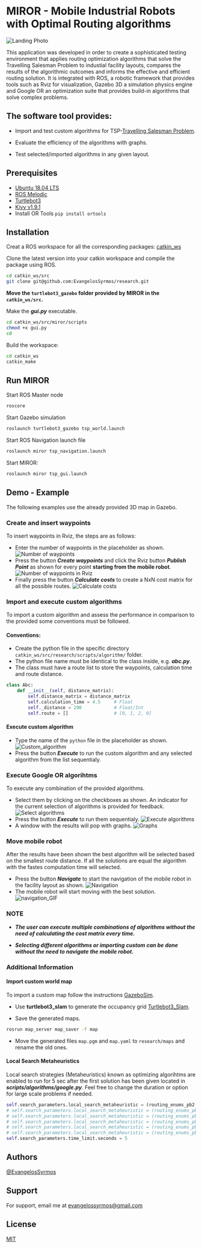 # MIROR - Mobile Industrial Robots with Optimal Routing algorithms
![Landing Photo](https://user-images.githubusercontent.com/38979158/130687780-37381a41-d802-46c6-95ef-2d457f621d88.jpg)



This application was developed in order to create a sophisticated testing environment that applies routing optimization algorithms that solve the Travelling Salesman Problem to industial facility layouts, compares the results of the algorithmic outcomes and informs the effective and efficient routing solution. 
It is integrated with ROS, a robotic framework that provides tools such as Rviz for visualization, Gazebo 3D a simulation physics engine and Google OR an optimization suite that provides build-in algorithms that solve complex problems.

## The software tool provides:

- Import and test custom algorithms for TSP-[Travelling Salesman Problem](https://en.wikipedia.org/wiki/Travelling_salesman_problem).

- Evaluate the efficiency of the algorithms with graphs.

- Test selected/imported algorithms in any given layout.

## Prerequisites 
- [Ubuntu 18.04 LTS](https://releases.ubuntu.com/18.04.5/)
- [ROS Melodic](http://wiki.ros.org/melodic/Installation/Ubuntu)
- [Turtlebot3](https://github.com/ROBOTIS-GIT/turtlebot3)
- [Kivy v1.9.1](https://www.howtoinstall.me/ubuntu/18-04/python-kivy/?fbclid=IwAR2JdMpdZegsC4WiJiu6_scR_qG5Lbo7W10AqQlQFFBzvSj0xM7v2bW6FzQ)
- Install OR Tools `pip install ortools`


## Installation
Creat a ROS workspace for all the corresponding packages: [catkin_ws](http://wiki.ros.org/catkin/Tutorials/create_a_workspace)

Clone the latest version into your catkin workspace and compile the package using ROS.

```bash
cd catkin_ws/src
git clone git@github.com:EvangelosSyrmos/research.git
```
**Move the `turtlebot3_gazebo` folder provided by MIROR in the `catkin_ws/src`.**

Make the ***gui.py*** executable.
```bash
cd catkin_ws/src/miror/scripts
chmod +x gui.py
cd
```

Build the workspace:
```bash
cd catkin_ws
catkin_make
```

## Run MIROR

Start ROS Master node

```bash
roscore
```

Start Gazebo simulation

```bash
roslaunch turtlebot3_gazebo tsp_world.launch
```

Start ROS Navigation launch file

```bash
roslaunch miror tsp_navigation.launch
```

Start MIROR:

```bash
roslaunch miror tsp_gui.launch
```


## Demo - Example 

The following examples use the already provided 3D map in Gazebo.

### Create and insert waypoints
To insert waypoints in Rviz, the steps are as follows:
- Enter the number of waypoints in the placeholder as shown.
![Number of waypoints](https://user-images.githubusercontent.com/38979158/130687972-c3069c3b-7450-4b4b-a723-641db6331f2a.jpg)
- Press the button ***Create waypoints*** and click the Rviz button ***Publish Point*** as shown for every point **starting from the mobile robot**.
![Number of waypoints in Rviz](https://user-images.githubusercontent.com/38979158/130677177-69d0c108-2b39-4093-bc13-cf03b79f5d8f.jpg)
- Finally press the button ***Calculate costs*** to create a NxN cost matrix for all the possible routes.
![Calculate costs](https://user-images.githubusercontent.com/38979158/130688056-effb3d21-2119-4f9a-99ce-5e5199e911b5.jpg)

### Import and execute custom algorithms
To import a custom algorithm and assess the performance in comparison to the provided some conventions must be followed.
#### Conventions:
- Create the python file in the specific directory `catkin_ws/src/research/scripts/algorithm/` folder.
- The python file name must be identical to the class inside, e.g. ***abc.py***.
- The class must have a route list to store the waypoints, calculation time and route distance.
```python
class Abc:
    def __init__(self, distance_matrix):
        self.distance_matrix = distance_matrix
        self.calculation_time = 4.5     # Float
        self._distance = 290            # Float/Int
        self.route = []                 # [0, 1, 2, 0] 

```
#### Execute custom algorithm
- Type the name of the `python` file in the placeholder as shown.
![Custom_algorithm](https://user-images.githubusercontent.com/38979158/130679903-41e42553-b065-4a64-881d-22ff2bb382fb.jpg)
- Press the button ***Execute*** to run the custom algorithm and any selected algorithm from the list sequentialy.

### Execute Google OR algorihtms
To execute any combination of the provided algorithms.
- Select them by clicking on the checkboxes as shown. An indicator for the current selection of algorithms is provided for feedback.
![Select algorithms](https://user-images.githubusercontent.com/38979158/130688147-50e70af8-6dc3-4694-87ad-6838ceea2bbc.jpg)
- Press the button ***Execute*** to run them sequentialy.
![Execute algorithms](https://user-images.githubusercontent.com/38979158/130680270-96692b82-b9ef-452b-b966-6e29cb95f47d.jpg)
-  A window with the results will pop with graphs.
![Graphs](https://user-images.githubusercontent.com/38979158/130678516-f50e4aa8-ca1f-43df-a576-81cfdbe7149d.jpg)

### Move mobile robot 
After the results have been shown the best algorithm will be selected based on the smallest route distance. If all the solutions are equal the algorithm with the fastes computation time will
selected.
- Press the button ***Navigate*** to start the navigation of the mobile robot in the facility layout as shown.
![Navigation](https://user-images.githubusercontent.com/38979158/130680972-d3079d0a-5956-4eb9-ab60-23e26d07cd73.jpg)
- The mobile robot will start moving with the best solution.
![navigation_GIF](https://user-images.githubusercontent.com/38979158/130684313-0fd0054a-7391-468c-9273-7768a4b65486.gif)

### NOTE
- ***The user can execute multiple combinations of algorithms without the need of calculating the cost matrix every time.***

- ***Selecting different algorithms or importing custom can be done without the need to navigate the mobile robot.***

### Additional Information
#### Import custom world map
To import a custom map follow the instructions [GazeboSim](http://gazebosim.org/tutorials?tut=ros_roslaunch).
- Use **turtlebot3_slam** to generate the occupancy grid [Turtlebot3_Slam](https://emanual.robotis.com/docs/en/platform/turtlebot3/slam/#run-slam-node).

- Save the generated maps.
```bash
rosrun map_server map_saver -f map
```
- Move the generated files `map.pgm` and `map.yaml` to `research/maps` and rename the old ones.

#### Local Search Metaheuristics
Local search strategies (Metaheuristics) known as optimizing algorihtms are enabled to run for 5 sec after the first solution has been given located in ***scripts/algorithms/google.py***.
Feel free to change the duration or option for large scale problems if needed.
```python
self.search_parameters.local_search_metaheuristic = (routing_enums_pb2.LocalSearchMetaheuristic.GUIDED_LOCAL_SEARCH)
# self.search_parameters.local_search_metaheuristic = (routing_enums_pb2.LocalSearchMetaheuristic.AUTOMATIC)
# self.search_parameters.local_search_metaheuristic = (routing_enums_pb2.LocalSearchMetaheuristic.GREEDY_DESCENT)
# self.search_parameters.local_search_metaheuristic = (routing_enums_pb2.LocalSearchMetaheuristic.SIMULATED_ANNEALING)
# self.search_parameters.local_search_metaheuristic = (routing_enums_pb2.LocalSearchMetaheuristic.TABU_SEARCH)
# self.search_parameters.local_search_metaheuristic = (routing_enums_pb2.LocalSearchMetaheuristic.OBJECTIVE_TABU_SEARCH)
self.search_parameters.time_limit.seconds = 5
```
## Authors

[@EvangelosSyrmos](https://github.com/EvangelosSyrmos)

  
## Support

For support, email me at evangelossyrmos@gmail.com

  
## License
[MIT](https://choosealicense.com/licenses/mit/)

  
